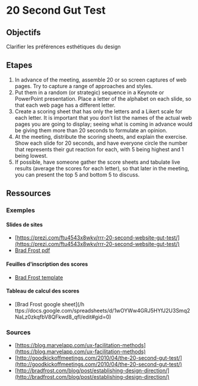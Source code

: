 # 20 Second Gut Test

## Objectifs

Clarifier les préférences esthétiques du design

## Etapes

1. In advance of the meeting, assemble 20 or so screen captures of web pages. Try to capture a range of approaches and styles.
2. Put them in a random \(or strategic\) sequence in a Keynote or PowerPoint presentation. Place a letter of the alphabet on each slide, so that each web page has a different letter.
3. Create a scoring sheet that has only the letters and a Likert scale for each letter. It is important that you don’t list the names of the actual web pages you are going to display; seeing what is coming in advance would be giving them more than 20 seconds to formulate an opinion.
4. At the meeting, distribute the scoring sheets, and explain the exercise. Show each slide for 20 seconds, and have everyone circle the number that represents their gut reaction for each, with 5 being highest and 1 being lowest.
5. If possible, have someone gather the score sheets and tabulate live results \(average the scores for each letter\), so that later in the meeting, you can present the top 5 and bottom 5 to discuss.

## Ressources

### Exemples

#### Slides de sites

* [https://prezi.com/ftu4543x8wkv/rrr-20-second-website-gut-test/](https://prezi.com/ftu4543x8wkv/rrr-20-second-website-gut-test/)
* [Brad Frost pdf](https://docs.google.com/file/d/0B5UZeZXuRtBCY1RSYkxMbzAzSzA/edit)

#### Feuilles d'inscription des scores

* [Brad Frost template](https://docs.google.com/document/d/1gFYDqVfjG5oJW9LsoNNIa6nl3JG0vuQTRVpwB17QeMo/edit)

#### Tableau de calcul des scores

* [Brad Frost google sheet](/h ttps://docs.google.com/spreadsheets/d/1wOYWw4GRJ5HYfJ2U3Smq2NaLz0zkqfbV8QFkwd8_qfI/edit#gid=0)

### Sources

* [https://blog.marvelapp.com/ux-facilitation-methods](https://blog.marvelapp.com/ux-facilitation-methods)
* [http://goodkickoffmeetings.com/2010/04/the-20-second-gut-test/](http://goodkickoffmeetings.com/2010/04/the-20-second-gut-test/)
* [http://bradfrost.com/blog/post/establishing-design-direction/](http://bradfrost.com/blog/post/establishing-design-direction/)



